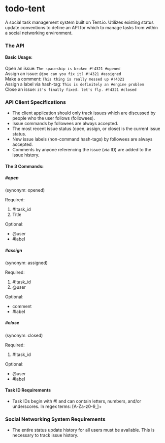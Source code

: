 todo-tent
=========

A social task management system built on Tent.io. Utilizes existing status update conventions to define an API for which to manage tasks from within a social networking environment. 

### The API

#### Basic Usage:

Open an issue: `The spaceship is broken #!4321 #opened`  
Assign an issue: `@joe can you fix it? #!4321 #assigned`  
Make a comment: `This thing is really messed up #!4321`  
Assign a label via hash-tag: `This is definitely an #engine problem`  
Close an issue: `it's finally fixed. let's fly. #!4321 #closed`  

### API Client Specifications

- The client application should only track issues which are discussed by people who the user follows (followees). 
- Issue commands by followees are always accepted.
- The most recent issue status (open, assign, or close) is the current issue status.
- New issue labels (non-command hash-tags) by followees are always accepted. 
- Comments by anyone referencing the issue (via ID) are added to the issue history.

#### The 3 Commands:

##### #open

(synonym: opened)

Required:  

1. #!task_id
2. Title 

Optional: 

- @user
- #label

##### #assign

(synonym: assigned)

Required:  

1. #!task_id
2. @user

Optional:

- comment
- #label

##### #close

(synonym: closed)

Required:  

1. #!task_id

Optional:

- @user
- #label

#### Task ID Requirements

- Task IDs begin with #! and can contain letters, numbers, and/or underscores. In regex terms: [A-Za-z0-9_]+

### Social Networking System Requirements

- The entire status update history for all users must be available. This is necessary to track issue history.
